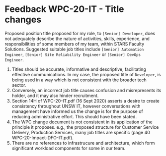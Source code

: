 # Feedback WPC-20-IT - Title changes

Proposed position title proposed for my role, to `[Senior] Developer`, does not adequately describe the nature of activities, skills, experience, and responsibilities of some members of my team, within STARS Faculty Solutions. Suggested suitable job titles include `[Senior] Automation Engineer`, `[Senior] Site Reliability Engineer` or `[Senior] DevOps Engineer`.

1. Titles should be accurate, informative and descriptive, facilitating effective communications. In my case, the proposed title of `Developer`, is being used in a way which is not consistent with the broader tech sector.
1. Conversely, an incorrect job title causes confusion and misrepresents its holder, and it may also hinder recruitment. 
1. Section 14H of WPC-20-IT.pdf (16 Sept 2020) asserts a desire to create consistency throughout UNSW IT, however conversations with management have informed us the change is for the purpose of reducing administrative effort. This should have been stated.
1. The WPC change document is not consistent in its application of the principle it proposes. e.g., the proposed structure for Customer Service Delivery, Production Services, many job titles are specific (page 40 WPC-20-Impact-DFO-IT.pdf).
1. There are no references to infrastrucure and architecture, which form significant workload components for some in our team. 